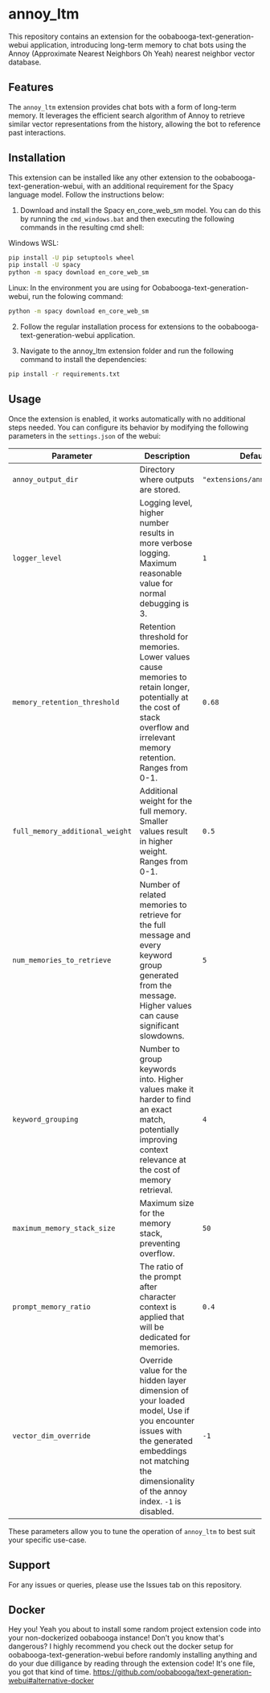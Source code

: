 # annoy_ltm

This repository contains an extension for the oobabooga-text-generation-webui application, introducing long-term memory to chat bots using the Annoy (Approximate Nearest Neighbors Oh Yeah) nearest neighbor vector database.

## Features

The `annoy_ltm` extension provides chat bots with a form of long-term memory. It leverages the efficient search algorithm of Annoy to retrieve similar vector representations from the history, allowing the bot to reference past interactions.

## Installation

This extension can be installed like any other extension to the oobabooga-text-generation-webui, with an additional requirement for the Spacy language model. Follow the instructions below:

1. Download and install the Spacy en_core_web_sm model. You can do this by running the `cmd_windows.bat` and then executing the following commands in the resulting cmd shell:

Windows WSL:

```bash
pip install -U pip setuptools wheel
pip install -U spacy
python -m spacy download en_core_web_sm
```
Linux:
In the environment you are using for Oobabooga-text-generation-webui, run the folowing command:

```bash
python -m spacy download en_core_web_sm
```
2. Follow the regular installation process for extensions to the oobabooga-text-generation-webui application.

3. Navigate to the annoy_ltm extension folder and run the following command to install the dependencies:
```bash
pip install -r requirements.txt
```


## Usage

Once the extension is enabled, it works automatically with no additional steps needed. You can configure its behavior by modifying the following parameters in the `settings.json` of the webui:

| Parameter                   | Description     | Default Value |
| --------------------------- | --------------- | ------------- |
| `annoy_output_dir`          | Directory where outputs are stored. | `"extensions/annoy_ltm/outputs/"` |
| `logger_level`              | Logging level, higher number results in more verbose logging. Maximum reasonable value for normal debugging is 3. | `1` |
| `memory_retention_threshold`| Retention threshold for memories. Lower values cause memories to retain longer, potentially at the cost of stack overflow and irrelevant memory retention. Ranges from 0-1. | `0.68` |
| `full_memory_additional_weight`| Additional weight for the full memory. Smaller values result in higher weight. Ranges from 0-1. | `0.5` |
| `num_memories_to_retrieve`  | Number of related memories to retrieve for the full message and every keyword group generated from the message. Higher values can cause significant slowdowns. | `5` |
| `keyword_grouping`          | Number to group keywords into. Higher values make it harder to find an exact match, potentially improving context relevance at the cost of memory retrieval. | `4` |
| `maximum_memory_stack_size` | Maximum size for the memory stack, preventing overflow. | `50` |
| `prompt_memory_ratio`       | The ratio of the prompt after character context is applied that will be dedicated for memories. | `0.4` |
| `vector_dim_override` | Override value for the hidden layer dimension of your loaded model, Use if you encounter issues with the generated embeddings not matching the dimensionality of the annoy index. `-1` is disabled. | `-1` |

These parameters allow you to tune the operation of `annoy_ltm` to best suit your specific use-case.

## Support

For any issues or queries, please use the Issues tab on this repository.

## Docker
Hey you! Yeah you about to install some random project extension code into your non-dockerized oobabooga instance! Don't you know that's dangerous?  I highly recommend you check out the docker setup for oobabooga-text-generation-webui before randomly installing anything and do your due dilligance by reading through the extension code! It's one file, you got that kind of time.
https://github.com/oobabooga/text-generation-webui#alternative-docker
